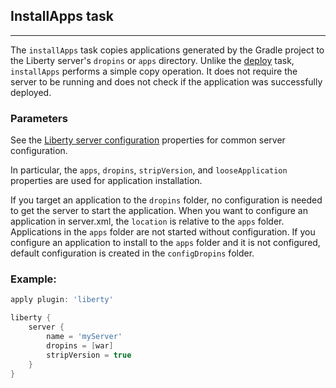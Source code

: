 ## InstallApps task
---
The `installApps` task copies applications generated by the Gradle project to the Liberty server's `dropins` or `apps` directory. Unlike the [deploy](deploy.md#deploy) task, `installApps` performs a simple copy operation. It does not require the server to be running and does not check if the application was successfully deployed.

### Parameters

See the [Liberty server configuration](libertyExtensions.md#liberty-server-configuration) properties for common server configuration.

In particular, the `apps`, `dropins`, `stripVersion`, and `looseApplication` properties are used for application installation.

If you target an application to the `dropins` folder, no configuration is needed to get the server to start the application. When you want to configure an application in server.xml, the `location` is relative to the `apps` folder. Applications in the `apps` folder are not started without configuration. If you configure an application to install to the `apps` folder and it is not configured, default configuration is created in the `configDropins` folder.

### Example:

```groovy
apply plugin: 'liberty'

liberty {
    server {
        name = 'myServer'
        dropins = [war]
        stripVersion = true
    }
}
```
